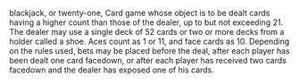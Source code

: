 blackjack, or twenty-one, Card game whose object is to be dealt cards having a higher count than those of the dealer, up to but not exceeding 21. The dealer may use a single deck of 52 cards or two or more decks from a holder called a shoe. Aces count as 1 or 11, and face cards as 10. Depending on the rules used, bets may be placed before the deal, after each player has been dealt one card facedown, or after each player has received two cards facedown and the dealer has exposed one of his cards.
